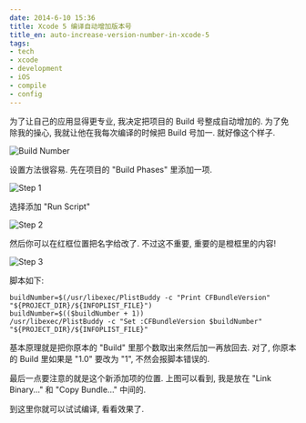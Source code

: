 ```yaml
---
date: 2014-6-10 15:36
title: Xcode 5 编译自动增加版本号
title_en: auto-increase-version-number-in-xcode-5
tags: 
- tech
- xcode
- development
- iOS
- compile
- config
---
```


为了让自己的应用显得更专业, 我决定把项目的 Build 号整成自动增加的. 为了免除我的操心, 我就让他在我每次编译的时候把 Build 号加一. 就好像这个样子.

![Build Number](http://nickcheng-blog.u.qiniudn.com/20140610/build-number.png)

设置方法很容易. 先在项目的 "Build Phases" 里添加一项.

![Step 1](http://nickcheng-blog.u.qiniudn.com/20140610/1.png)

选择添加 "Run Script" 

![Step 2](http://nickcheng-blog.u.qiniudn.com/20140610/2.png)

然后你可以在红框位置把名字给改了. 不过这不重要, 重要的是橙框里的内容!

![Step 3](http://nickcheng-blog.u.qiniudn.com/20140610/3.png)

脚本如下:

```
buildNumber=$(/usr/libexec/PlistBuddy -c "Print CFBundleVersion" "${PROJECT_DIR}/${INFOPLIST_FILE}")
buildNumber=$(($buildNumber + 1))
/usr/libexec/PlistBuddy -c "Set :CFBundleVersion $buildNumber" "${PROJECT_DIR}/${INFOPLIST_FILE}"
```

基本原理就是把你原本的 "Build" 里那个数取出来然后加一再放回去. 对了, 你原本的 Build 里如果是 "1.0" 要改为 "1", 不然会报脚本错误的.

最后一点要注意的就是这个新添加项的位置. 上图可以看到, 我是放在 "Link Binary..." 和 "Copy Bundle..." 中间的.

到这里你就可以试试编译, 看看效果了.
